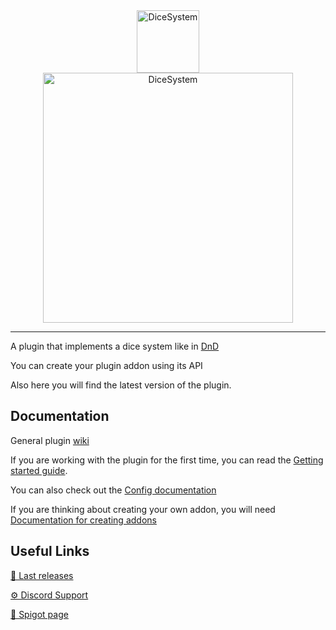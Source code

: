 <div align="center" >
    <div><img src="https://i.ibb.co/wcnn3f9/role-playing.png" alt="DiceSystem" width="100"/></div>
    <div><img src="https://see.fontimg.com/api/renderfont4/x39Bq/eyJyIjoiZnMiLCJoIjo4MSwidyI6MTI1MCwiZnMiOjY1LCJmZ2MiOiIjMDAwMDAwIiwiYmdjIjoiI0ZGRkZGRiIsInQiOjF9/RGljZSBTeXN0ZW0/dicegamedemo.png" alt="DiceSystem" width="400"></div>
</div>

___
A plugin that implements a dice system like in [DnD](https://dnddice.com/)

You can create your plugin addon using its API

Also here you will find the latest version of the plugin.

## Documentation
General plugin [wiki](https://github.com/TheDiVaZo/DiceSystem/wiki)

If you are working with the plugin for the first time, you can read the [Getting started guide](https://github.com/TheDiVaZo/DiceSystem/wiki).

You can also check out the [Config documentation](https://github.com/TheDiVaZo/DiceSystem/wiki)

If you are thinking about creating your own addon, you will need [Documentation for creating addons](https://github.com/TheDiVaZo/DiceSystem/wiki)


## Useful Links
[📁 Last releases](https://github.com/TheDiVaZo/DiceSystem/releases)

[⚙ Discord Support](https://discord.gg/63HsJutrxs)

[📁 Spigot page](https://google.com)